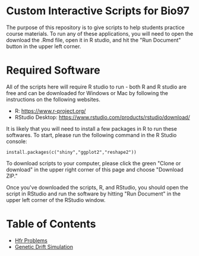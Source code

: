 Custom Interactive Scripts for Bio97 
=========================

The purpose of this repository is to give scripts to help students practice course materials. To run any of these applications, you will need to open the download the .Rmd file, open it in R studio, and hit the "Run Document" button in the upper left corner. 

Required Software <a name="software"></a>
=================

All of the scripts here will require R studio to run - both R and R studio are free and can be downloaded for Windows or Mac by following the instructions on the following websites.

* R: https://www.r-project.org/
* RStudio Desktop: https://www.rstudio.com/products/rstudio/download/ 

It is likely that you will need to install a few packages in R to run these softwares. To start, please run the following command in the R Studio console:

```{r}
install.packages(c("shiny","ggplot2","reshape2"))
```
To download scripts to your computer, please click the green "Clone or download" in the upper right corner of this page and choose "Download ZIP." 

Once you've downloaded the scripts, R, and RStudio, you should open the script in RStudio and run the software by hitting "Run Document" in the upper left corner of the RStudio window.

Table of Contents
=================
* [Hfr Problems](https://github.com/KerriganBlake/Bio97_Custom_Materials/blob/master/Hfr_Problem_Set_Application.Rmd)
* [Genetic Drift Simulation](https://github.com/KerriganBlake/Bio97_Custom_Materials/blob/master/Genetic_Drift_Simulator.Rmd)
		
	













